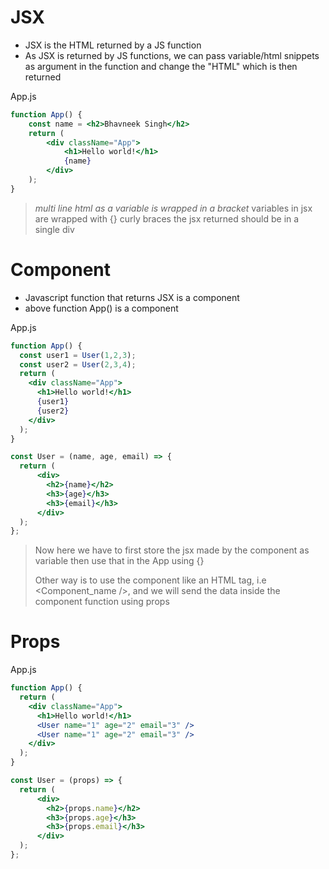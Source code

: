 # JSX
- JSX is the HTML returned by a JS function
- As JSX is returned by JS functions, we can pass variable/html snippets as argument in the function and change the "HTML" which is then returned

App.js
```jsx
function App() {
	const name = <h2>Bhavneek Singh</h2>
	return (
		<div className="App">
			<h1>Hello world!</h1>
			{name}
		</div>
	);
}
```


> *multi line html as a variable is wrapped in a bracket*
> variables in jsx are wrapped with {} curly braces
> the jsx returned should be in a single div

# Component
- Javascript function that returns JSX is a component
- above function App() is a component

App.js
```jsx
function App() {
  const user1 = User(1,2,3);
  const user2 = User(2,3,4);
  return (
    <div className="App">
      <h1>Hello world!</h1>
      {user1}
      {user2}
    </div>
  );
}

const User = (name, age, email) => {
  return (
      <div>
        <h2>{name}</h2>
        <h3>{age}</h3>
        <h3>{email}</h3>
      </div>
  );
};

```

> Now here we have to first store the jsx made by the component as variable then use that in the App using {}
> 
> Other way is to use the component like an HTML tag, i.e <Component_name />, and we will send the data inside the component function using props

# Props

App.js
```jsx
function App() {
  return (
    <div className="App">
      <h1>Hello world!</h1>
      <User name="1" age="2" email="3" />
      <User name="1" age="2" email="3" />
    </div>
  );
}

const User = (props) => {
  return (
      <div>
        <h2>{props.name}</h2>
        <h3>{props.age}</h3>
        <h3>{props.email}</h3>
      </div>
  );
};
```

